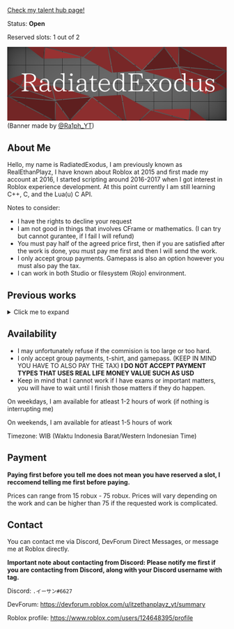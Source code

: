 [Check my talent hub page!](https://talent.roblox.com/creators/124648395)

Status: **Open**

Reserved slots: 1 out of 2

![Untitled240_20210912204736|690x233, 75%](https://raw.githubusercontent.com/RealEthanPlayzDev/RealEthanPlayzDev/main/RobloxPortfolioAssets/BannerV1.png)
(Banner made by [@Ra1ph_YT](https://www.roblox.com/users/813606512/profile))

## About Me
Hello, my name is RadiatedExodus, I am previously known as RealEthanPlayz, I have known about Roblox at 2015 and first made my account at 2016, I started scripting around 2016-2017 when I got interest in Roblox experience development. At this point currently I am still learning C++, C, and the Lua(u) C API.

Notes to consider:
+ I have the rights to decline your request
+ I am not good in things that involves CFrame or mathematics. (I can try but cannot gurantee, if I fail I will refund)
+ You must pay half of the agreed price first, then if you are satisfied after the work is done, you must pay me first and then I will send the work.
+ I only accept group payments. Gamepass is also an option however you must also pay the tax.
+ I can work in both Studio or filesystem (Rojo) environment.

## Previous works
<details>
<summary>Click me to expand</summary>
<details>
<summary>Meta Script Builder</summary>

Experience link: https://www.roblox.com/games/6588310761/

Meta Script Builder is a experience similar to others like Void Script Builder, it features:
+ Sandboxed script execution environment (albeit I admit it does need some work)
+ Output capturing (does not capture external required modules)
+ Execution on both serverside and clientside
+ Anti-destructible gui, other players cannot easily make the experience unusable by deleting the in-experience gui or such

![image|635x500, 75%](https://raw.githubusercontent.com/RealEthanPlayzDev/RealEthanPlayzDev/main/RobloxPortfolioAssets/MSB_ScriptEditor.png)

![image|642x500, 75%](https://raw.githubusercontent.com/RealEthanPlayzDev/RealEthanPlayzDev/main/RobloxPortfolioAssets/MSB_Output.png)

![image|640x500, 75%](https://raw.githubusercontent.com/RealEthanPlayzDev/RealEthanPlayzDev/main/RobloxPortfolioAssets/MSB_ScriptHub.png)
</details>

<details>
<summary>Maze Generation</summary>

Experience link: https://www.roblox.com/games/7425009431/

Maze Generation is a game about mazes with no exit, the maze is different for every server as it generates a new maze everytime a server starts. This experience is also based on a [open-source community module](https://devforum.roblox.com/t/dungeon-generation-a-procedural-generation-guide/342413)

![image|690x352, 75%](https://raw.githubusercontent.com/RealEthanPlayzDev/RealEthanPlayzDev/main/RobloxPortfolioAssets/MazeGeneration_1.jpeg)

![image|690x353, 75%](https://raw.githubusercontent.com/RealEthanPlayzDev/RealEthanPlayzDev/main/RobloxPortfolioAssets/MazeGeneration_2.jpeg)
</details>

<details>
<summary>BloxExecutor (private)</summary>
BloxExecutor is a private serverside executor that I personally use in script builders, albeit I will not list the features as the work itself is private, it does offer a lot of features that are normally not available at free ss require executors that you can find on YouTube.

![image|690x475, 75%](https://raw.githubusercontent.com/RealEthanPlayzDev/RealEthanPlayzDev/main/RobloxPortfolioAssets/BEv3.png)

However, the first version of the executor is open-sourced and available (please keep in mind my code style has changed a lot from when I made it the first time)
https://github.com/RealEthanPlayzDev/BEv1
</details>

<details>
<summary>The Fun Mayhem: Legacy Mayhem</summary>

Experience link: https://www.roblox.com/games/5648964782/

The game's original release date: April 13 2020 (the experience link above does not match the original release date because [it got banned once](https://www.roblox.com/games/4893304290/) due to something I had implemented, this is also where I learned a lot of things about scripting, the experience is more like a hangout place for me and my friends (as we do not know what to play these days at Roblox), however it is long abandoned, a rewrite is currently being done inplace albeit I have been slacking off lately.
</details>

<details>
<summary>DeviceInfo</summary>

See [this DevForum thread](https://devforum.roblox.com/t/device-info-module-to-detect-devices-platform-type-etc/716491) for more info (yes it was made on a different account)

</details>

<details>
<summary>Open CCTV System</summary>

YouTube video showcase link (keep in mind video is unlisted): https://www.youtube.com/watch?v=C5zyHO_898c

Model link: https://www.roblox.com/library/5203538739/Open-CCTV-System

This was a CCTV system I designed myself, when making this back then I tried avoiding bad practices (using events instead of loops, etc)
</details>

<details>
<summary>get whatsapp car drip-ed</summary>

https://www.youtube.com/watch?v=0_N1rnO80Nc

I'm ashamed for providing this aswell, but it's way too notable so here we go...
This was based on the "WhatsApp car drip meme", so I decided to make this, and then only to found out that there was a similar script and I got atleast 2 hate comments saying that I copied this...

Extra credits:
[@Ra1ph_YT](https://www.roblox.com/users/813606512/profile) - Providing the car in the script (he is also my friend)

Extra notes:
- The script is not designed for trolling public servers in script builders, it's intention is not to be abused to ruin other's fun at a experience, that is why I never shared the source of the script.
</details>

<details>
<summary>Rblx-LibUsefulUtility</summary>

https://github.com/RealEthanPlayzDev/Rblx-LibUsefulUtil

The project utilizes Rojo.

LibUsefulUtility has various of useful libraries I made myself. Albeit it hasn't been updated for a while.

</details>

<details>
<summary>Meteorium</summary>

GitHub repository link: https://github.com/RealEthanPlayzDev/Meteorium/

Meteorium is a Discord bot written in JavaScript using discord.js

</details>

<details>
<summary>RigConverter</summary>

GitHub repository: https://github.com/RealEthanPlayzDev/RigConverter

This is a Roblox module to convert a player's character appearence between R6 and R15, 2 notable implementation notes it that for thr R15 conversion, it uses ``Players:CreateHumanoidModelFromUserId()`` so this is essentially the exact same default R15 character of the player's character appearence and they also retain animations, and things such as humanoid health regeneration, walking/jumping sounds, ability to jump are restored.

</details>

<details>
<summary>StarGenerator</summary>

GitHub repository: https://github.com/RealEthanPlayzDev/StarGenerator

An (unefficient) module for generating stars on a set of Vector3(s)/number(s) and a set of colors.

</details>
</details>

## Availability
+ I may unfortunately refuse if the commision is too large or too hard.
+ I only accept group payments, t-shirt, and gamepass. (KEEP IN MIND YOU HAVE TO ALSO PAY THE TAX) **I DO NOT ACCEPT PAYMENT TYPES THAT USES REAL LIFE MONEY VALUE SUCH AS USD**
+ Keep in mind that I cannot work if I have exams or important matters, you will have to wait until I finish those matters if they do happen.

On weekdays, I am available for atleast 1-2 hours of work (if nothing is interrupting me)

On weekends, I am available for atleast 1-5 hours of work

Timezone: WIB (Waktu Indonesia Barat/Western Indonesian Time)

## Payment
**Paying first before you tell me does not mean you have reserved a slot, I reccomend telling me first before paying.**

Prices can range from 15 robux - 75 robux. Prices will vary depending on the work and can be higher than 75 if the requested work is complicated.

## Contact
You can contact me via Discord, DevForum Direct Messages, or message me at Roblox directly.

**Important note about contacting from Discord: Please notify me first if you are contacting from Discord, along with your Discord username with tag.**

Discord: ```.イーサン#6627```

DevForum: https://devforum.roblox.com/u/itzethanplayz_yt/summary

Roblox profile: https://www.roblox.com/users/124648395/profile